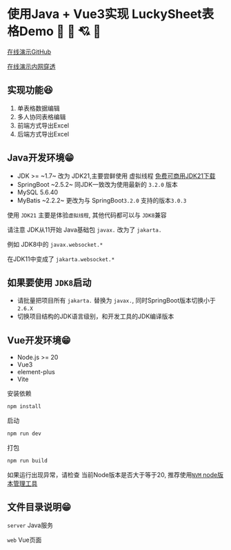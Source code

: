 # 使用Java + Vue3实现 LuckySheet表格Demo 💓 💞 💘 💖

[在线演示GitHub](https://liyang-it.github.io/LuckySheet-Java/#/)


[在线演示内网穿透](http://120.78.134.13/sheet)

## 实现功能😆
1. 单表格数据编辑
2. 多人协同表格编辑
3. 前端方式导出Excel
4. 后端方式导出Excel


## Java开发环境😁
* JDK >= ~1.7~ 改为 JDK21,主要尝鲜使用 虚拟线程 [免费可商用JDK21下载](https://bell-sw.com/pages/downloads/#jdk-21-lts)
* SpringBoot ~2.5.2~ 同JDK一致改为使用最新的 `3.2.0` 版本
* MySQL 5.6.40
* MyBatis ~2.2.2~ 更改为与 SpringBoot`3.2.0` 支持的版本`3.0.3`

使用 `JDK21` 主要是体验`虚拟线程`, 其他代码都可以与 `JDK8`兼容

请注意 JDK从11开始 Java基础包 `javax.` 改为了 `jakarta.`

例如 JDK8中的 `javax.websocket.*`

在JDK11中变成了 `jakarta.websocket.*`

## 如果要使用 `JDK8`启动 

* 请批量把项目所有 `jakarta.` 替换为 `javax.`, 同时SpringBoot版本切换小于 `2.6.X`
* 切换项目结构的JDK语言级别，和开发工具的JDK编译版本


## Vue开发环境😁
* Node.js >= 20
* Vue3
* element-plus
* Vite

安装依赖
```cmd
npm install
```
启动
```cmd
npm run dev
```

打包
```cmd
npm run build
```
如果运行出现异常，请检查 当前Node版本是否大于等于20, 推荐使用[`NVM` node版本管理工具](https://blog.csdn.net/qq_40739917/article/details/134822473)


## 文件目录说明😁
`server` Java服务

`web` Vue页面

